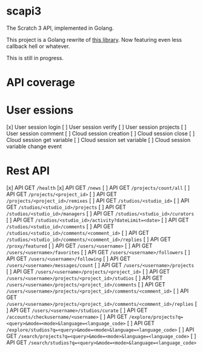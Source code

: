 # scapi3

The Scratch 3 API, implemented in Golang.

This project is a Golang rewrite of
[this library](https://github.com/ErrorGamer2000/scratch3-api). Now featuring
even less callback hell or whatever.

This is still in progress.

# API coverage

# User essions

[x] User session login
[ ] User session verify
[ ] User session projects
[ ] User session comment
[ ] Cloud session creation
[ ] Cloud session close
[ ] Cloud session get variable
[ ] Cloud session set variable
[ ] Cloud session variable change event

# Rest API

[x] API GET `/health`
[x] API GET `/news`
[ ] API GET `/projects/count/all`
[ ] API GET `/projects/<project_id>`
[ ] API GET `/projects/<project_id>/remixes`
[ ] API GET `/studios/<studio_id>`
[ ] API GET `/studios/<studio_id>/projects`
[ ] API GET `/studios/<studio_id>/managers`
[ ] API GET `/studios/<studio_id>/curators`
[ ] API GET `/studios/<studio_id>/activity?dateLimit=<date>`
[ ] API GET `/studios/<studio_id>/comments`
[ ] API GET `/studios/<studio_id>/comments/<comment_id>`
[ ] API GET `/studios/<studio_id>/comments/<comment_id>/replies`
[ ] API GET `/proxy/featured`
[ ] API GET `/users/<username>`
[ ] API GET `/users/<username>/favorites`
[ ] API GET `/users/<username>/followers`
[ ] API GET `/users/<username>/following`
[ ] API GET `/users/<username>/messages/count`
[ ] API GET `/users/<username>/projects`
[ ] API GET `/users/<username>/projects/<project_id>`
[ ] API GET `/users/<username>/projects/<project_id>/studios`
[ ] API GET `/users/<username>/projects/<project_id>/comments`
[ ] API GET `/users/<username>/projects/<project_id>/comments/<comment_id>`
[ ] API GET `/users/<username>/projects/<project_id>/comments/<comment_id>/replies`
[ ] API GET `/users/<username>/studios/curate`
[ ] API GET `/accounts/checkusername/<username>`
[ ] API GET `/explore/projects?q=<query>&mode=<mode>&language=<language_code>`
[ ] API GET `/explore/studios?q=<query>&mode=<mode>&language=<language_code>`
[ ] API GET `/search/projects?q=<query>&mode=<mode>&language=<language_code>`
[ ] API GET `/search/studios?q=<query>&mode=<mode>&language=<language_code>`

